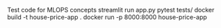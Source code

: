 Test code for MLOPS concepts
streamlit run app.py
pytest tests/
docker build -t house-price-app .
docker run -p 8000:8000 house-price-app
